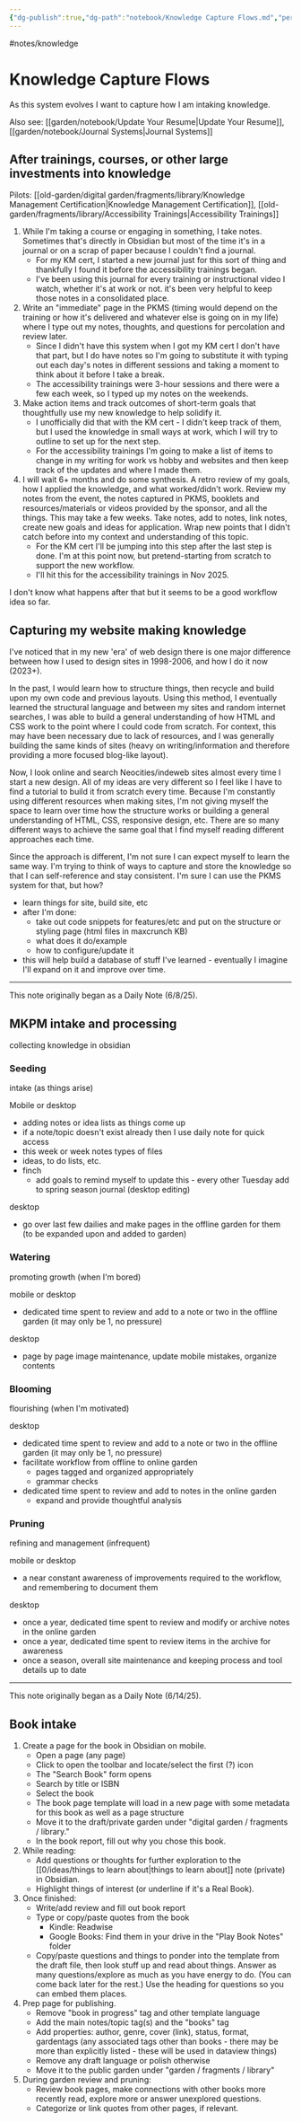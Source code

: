 ```yaml
---
{"dg-publish":true,"dg-path":"notebook/Knowledge Capture Flows.md","permalink":"/notebook/knowledge-capture-flows/","created":"2025-05-17T18:02:15.811-04:00","updated":"2025-10-02T22:33:56.475-04:00"}
---
```


#notes/knowledge 

# Knowledge Capture Flows
As this system evolves I want to capture how I am intaking knowledge.

Also see: [[garden/notebook/Update Your Resume\|Update Your Resume]], [[garden/notebook/Journal Systems\|Journal Systems]]

## After trainings, courses, or other large investments into knowledge
Pilots: [[old-garden/digital garden/fragments/library/Knowledge Management Certification\|Knowledge Management Certification]], [[old-garden/fragments/library/Accessibility Trainings\|Accessibility Trainings]]
1. While I'm taking a course or engaging in something, I take notes. Sometimes that's directly in Obsidian but most of the time it's in a journal or on a scrap of paper because I couldn't find a journal.
	- For my KM cert, I started a new journal just for this sort of thing and thankfully I found it before the accessibility trainings began.
	- I've been using this journal for every training or instructional video I watch, whether it's at work or not. it's been very helpful to keep those notes in a consolidated place.
2. Write an "immediate" page in the PKMS (timing would depend on the training or how it's delivered and whatever else is going on in my life) where I type out my notes, thoughts, and questions for percolation and review later. 
	- Since I didn't have this system when I got my KM cert I don't have that part, but I do have notes so I'm going to substitute it with typing out each day's notes in different sessions and taking a moment to think about it before I take a break.
	- The accessibility trainings were 3-hour sessions and there were a few each week, so I typed up my notes on the weekends.
3. Make action items and track outcomes of short-term goals that thoughtfully use my new knowledge to help solidify it. 
	- I unofficially did that with the KM cert - I didn't keep track of them, but I used the knowledge in small ways at work, which I will try to outline to set up for the next step.
	- For the accessibility trainings I'm going to make a list of items to change in my writing for work vs hobby and websites and then keep track of the updates and where I made them.
4. I will wait 6+ months and do some synthesis. A retro review of my goals, how I applied the knowledge, and what worked/didn't work. Review my notes from the event, the notes captured in PKMS, booklets and resources/materials or videos provided by the sponsor, and all the things. This may take a few weeks. Take notes, add to notes, link notes, create new goals and ideas for application. Wrap new points that I didn't catch before into my context and understanding of this topic.
	- For the KM cert I'll be jumping into this step after the last step is done. I'm at this point now, but pretend-starting from scratch to support the new workflow.
	- I'll hit this for the accessibility trainings in Nov 2025. 

I don't know what happens after that but it seems to be a good workflow idea so far.

## Capturing my website making knowledge 
I've noticed that in my new 'era' of web design there is one major difference between how I used to design sites in 1998-2006, and how I do it now (2023+).

In the past, I would learn how to structure things, then recycle and build upon my own code and previous layouts. Using this method, I eventually learned the structural language and between my sites and random internet searches, I was able to build a general understanding of how HTML and CSS work to the point where I could code from scratch. For context, this may have been necessary due to lack of resources, and I was generally building the same kinds of sites (heavy on writing/information and therefore providing a more focused blog-like layout).

Now, I look online and search Neocities/indeweb sites almost every time I start a new design. All of my ideas are very different so I feel like I have to find a tutorial to build it from scratch every time. Because I'm constantly using different resources when making sites, I'm not giving myself the space to learn over time how the structure works or building a general understanding of HTML, CSS, responsive design, etc. There are so many different ways to achieve the same goal that I find myself reading different approaches each time. 

Since the approach is different, I'm not sure I can expect myself to learn the same way. I'm trying to think of ways to capture and store the knowledge so that I can self-reference and stay consistent. I'm sure I can use the PKMS system for that, but how?

- learn things for site, build site, etc
- after I'm done: 
	- take out code snippets for features/etc and put on the structure or styling page (html files in maxcrunch KB)
	- what does it do/example
	- how to configure/update it
- this will help build a database of stuff I've learned - eventually I imagine I'll expand on it and improve over time.

---
This note originally began as a Daily Note (6/8/25).

## MKPM intake and processing
collecting knowledge in obsidian 

### Seeding
intake (as things arise)

Mobile or desktop 
- adding notes or idea lists as things come up
- if a note/topic doesn't exist already then I use daily note for quick access
- this week or week notes types of files
- ideas, to do lists, etc.
- finch
	- add goals to remind myself to update this - every other Tuesday add to spring season journal (desktop editing)

desktop 
- go over last few dailies and make pages in the offline garden for them (to be expanded upon and added to garden)

### Watering
promoting growth (when I'm bored)

mobile or desktop 
- dedicated time spent to review and add to a note or two in the offline garden (it may only be 1, no pressure)

desktop 
- page by page image maintenance, update mobile mistakes, organize contents

### Blooming
flourishing (when I'm motivated)

desktop 
- dedicated time spent to review and add to a note or two in the offline garden (it may only be 1, no pressure)
- facilitate workflow from offline to online garden 
	- pages tagged and organized appropriately
	- grammar checks
- dedicated time spent to review and add to notes in the online garden 
	- expand and provide thoughtful analysis 

### Pruning 
refining and management (infrequent)

mobile or desktop 
- a near constant awareness of improvements required to the workflow, and remembering to document them

desktop 
- once a year, dedicated time spent to review and modify or archive notes in the online garden 
- once a year, dedicated time spent to review items in the archive for awareness
- once a season, overall site maintenance and keeping process and tool details up to date

---
This note originally began as a Daily Note (6/14/25).

## Book intake
1. Create a page for the book in Obsidian on mobile.
	- Open a page (any page)
	- Click to open the toolbar and locate/select the first (?) icon 
	- The "Search Book" form opens
	- Search by title or ISBN
	- Select the book 
	- The book page template will load in a new page with some metadata for this book as well as a page structure
	- Move it to the draft/private garden under "digital garden / fragments / library."
	- In the book report, fill out why you chose this book.
2. While reading:
	- Add questions or thoughts for further exploration to the [[0/ideas/things to learn about\|things to learn about]] note (private) in Obsidian.
	- Highlight things of interest (or underline if it's a Real Book).
3. Once finished:
	- Write/add review and fill out book report
	- Type or copy/paste quotes from the book
		- Kindle: Readwise 
		- Google Books: Find them in your drive in the "Play Book Notes" folder
	- Copy/paste questions and things to ponder into the template from the draft file, then look stuff up and read about things. Answer as many questions/explore as much as you have energy to do. (You can come back later for the rest.) Use the heading for questions so you can embed them places.
4. Prep page for publishing.
	- Remove "book in progress" tag and other template language
	- Add the main notes/topic tag(s) and the "books" tag
	- Add properties: author, genre, cover (link), status, format, gardentags (any associated tags other than books - there may be more than explicitly listed - these will be used in dataview things)
	- Remove any draft language or polish otherwise
	- Move it to the public garden under "garden / fragments / library"
5. During garden review and pruning: 
	- Review book pages, make connections with other books more recently read, explore more or answer unexplored questions.
	- Categorize or link quotes from other pages, if relevant.